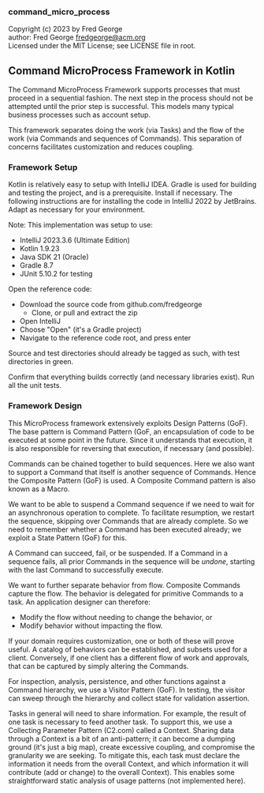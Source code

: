 ### command_micro_process

Copyright (c) 2023 by Fred George  
author: Fred George  fredgeorge@acm.org  
Licensed under the MIT License; see LICENSE file in root.


## Command MicroProcess Framework in Kotlin

The Command MicroProcess Framework supports processes that must
proceed in a sequential fashion. The next step in the process should
not be attempted until the prior step is successful. This models many
typical business processes such as account setup.

This framework separates doing the work (via Tasks) and the flow of
the work (via Commands and sequences of Commands). This separation of
concerns facilitates customization and reduces coupling.

### Framework Setup

Kotlin is relatively easy to setup with IntelliJ IDEA. 
Gradle is used for building and testing the project, and is a 
prerequisite. Install if necessary.
The following instructions are for installing the code 
in IntelliJ 2022 by JetBrains. 
Adapt as necessary for your environment.

Note: This implementation was setup to use:

- IntelliJ 2023.3.6 (Ultimate Edition)
- Kotlin 1.9.23
- Java SDK 21 (Oracle)
- Gradle 8.7
- JUnit 5.10.2 for testing

Open the reference code:

- Download the source code from github.com/fredgeorge
    - Clone, or pull and extract the zip
- Open IntelliJ
- Choose "Open" (it's a Gradle project)
- Navigate to the reference code root, and press enter

Source and test directories should already be tagged as such,
with test directories in green.

Confirm that everything builds correctly (and necessary libraries exist).
Run all the unit tests.

### Framework Design

This MicroProcess framework extensively exploits Design Patterns (GoF).
The base pattern is Command Pattern (GoF, an encapsulation of code to 
be executed at some point in the future. Since it understands that 
execution, it is also responsible for reversing that execution, if 
necessary (and possible).

Commands can be chained together to build sequences. Here we also want
to support a Command that itself is another sequence of Commands. Hence
the Composite Pattern (GoF) is used. A Composite Command pattern is 
also known as a Macro.

We want to be able to suspend a Command sequence if we need to wait
for an asynchronous operation to complete. To facilitate resumption, we
restart the sequence, skipping over Commands that are already complete.
So we need to remember whether a Command has been executed already; we 
exploit a State Pattern (GoF) for this.

A Command can succeed, fail, or be suspended. If a Command in a sequence
fails, all prior Commands in the sequence will be _undone_, starting
with the last Command to successfully execute.

We want to further separate behavior from flow. Composite Commands
capture the flow. The behavior is delegated for primitive Commands to
a task. An application designer can therefore:

- Modify the flow without needing to change the behavior, or
- Modify behavior without impacting the flow.

If your domain requires customization, one or both of these will
prove useful. A catalog of behaviors can be established, and subsets
used for a client. Conversely, if one client has a different flow of 
work and approvals, that can be captured by simply altering the
Commands.

For inspection, analysis, persistence, and other functions against a 
Command hierarchy, we use a Visitor Pattern (GoF). In testing, the 
visitor can sweep through the hierarchy and collect state for validation
assertion.

Tasks in general will need to share information. For example, the result
of one task is necessary to feed another task. To support this, we use
a Collecting Parameter Pattern (C2.com) called a Context. Sharing data
through a Context is a bit of an anti-pattern; it can become a dumping 
ground (it's just a big map), create excessive coupling, and compromise
the granularity we are seeking. To mitigate this, each task must declare
the information it needs from the overall Context, and which information
it will contribute (add or change) to the overall Context). This enables
some straightforward static analysis of usage patterns (not implemented
here).
